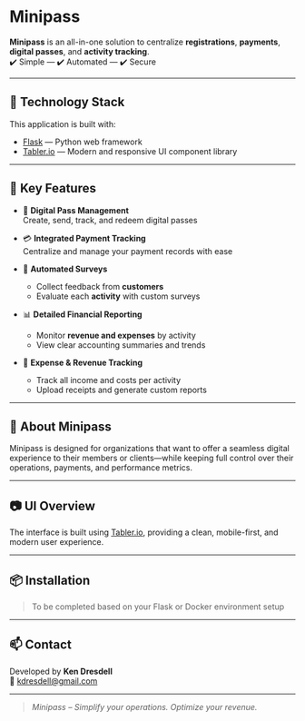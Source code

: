 # Minipass

**Minipass** is an all-in-one solution to centralize **registrations**, **payments**, **digital passes**, and **activity tracking**.  
✔️ Simple — ✔️ Automated — ✔️ Secure

---

## 🔧 Technology Stack

This application is built with:

- [Flask](https://flask.palletsprojects.com/) — Python web framework
- [Tabler.io](https://tabler.io/) — Modern and responsive UI component library

---

## 🚀 Key Features

- 🎫 **Digital Pass Management**  
  Create, send, track, and redeem digital passes

- 💳 **Integrated Payment Tracking**  
  Centralize and manage your payment records with ease

- 📝 **Automated Surveys**  
  - Collect feedback from **customers**
  - Evaluate each **activity** with custom surveys

- 📊 **Detailed Financial Reporting**  
  - Monitor **revenue and expenses** by activity
  - View clear accounting summaries and trends

- 💼 **Expense & Revenue Tracking**  
  - Track all income and costs per activity
  - Upload receipts and generate custom reports

---

## 📎 About Minipass

Minipass is designed for organizations that want to offer a seamless digital experience to their members or clients—while keeping full control over their operations, payments, and performance metrics.

---

## 📷 UI Overview

The interface is built using [Tabler.io](https://tabler.io/), providing a clean, mobile-first, and modern user experience.

---

## 📦 Installation

> To be completed based on your Flask or Docker environment setup

---

## 📫 Contact

Developed by **Ken Dresdell**  
📧 kdresdell@gmail.com

---

> _Minipass – Simplify your operations. Optimize your revenue._
